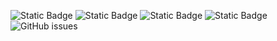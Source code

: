 ![Static Badge](https://img.shields.io/badge/blacklists-60-000000) ![Static Badge](https://img.shields.io/badge/blacklisted-2523086-cc0000) ![Static Badge](https://img.shields.io/badge/whitelisted-2244-00CC00) ![Static Badge](https://img.shields.io/badge/streaming_blacklist-28107-000000) ![GitHub issues](https://img.shields.io/github/issues/fabriziosalmi/blacklists)
